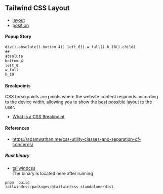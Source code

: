 ## Tailwind CSS Layout

- [layout](https://tailwindcss.com/docs/aspect-ratio)
- [position](https://tailwindcss.com/docs/position)

#### Popup Story

```rust
div().absolute().bottom_4().left_0().w_full().h_10().child(
##
absolute
bottom_4
left_0
w_full
h_10
```

#### Breakpoints

CSS breakpoints are points where the website content responds according to the device width,
allowing you to show the best possible layout to the user.

- [What is a CSS Breakpoint](https://getflywheel.com/layout/css-breakpoints-responsive-design-how-to/)

#### References

- https://adamwathan.me/css-utility-classes-and-separation-of-concerns/

##### Rust binary

- [tailwindcss](https://github.com/tailwindlabs/tailwindcss)   
The binary is located here after running

```rust
pnpm  build
tailwindcss/packages/@tailwindcss-standalone/dist
```
